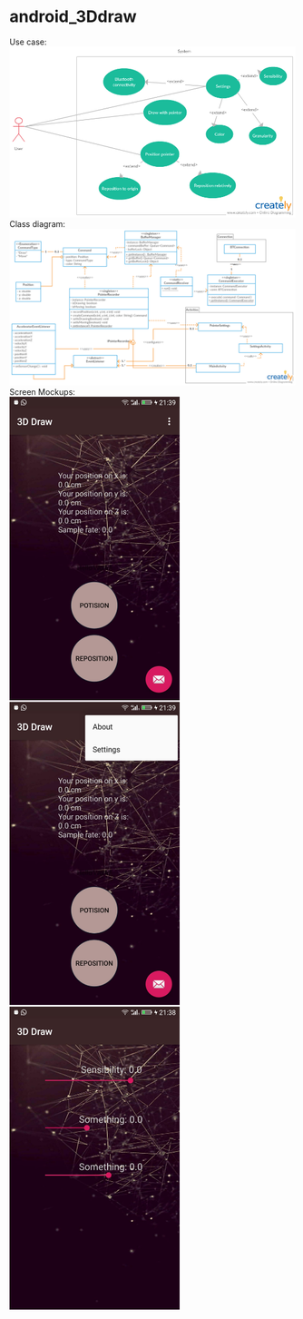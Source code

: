 # android_3Ddraw
Use case:
![Alt text](use_case.jpg?raw=true "Title")
Class diagram:
![Alt text](class_diagram.jpg?raw=true "Title")
Screen Mockups:
<br>
<img src="screen1.jfif" width="300px">
<img src="screen2.jfif" width="300px">
<img src="screen3.jfif" width="300px">
